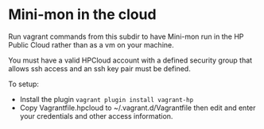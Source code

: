 # Mini-mon in the cloud
Run vagrant commands from this subdir to have Mini-mon run in the HP Public Cloud rather than as a vm on your machine.

You must have a valid HPCloud account with a defined security group that allows ssh access and an ssh key pair must be defined.

To setup:
- Install the plugin `vagrant plugin install vagrant-hp`
- Copy Vagrantfile.hpcloud to ~/.vagrant.d/Vagrantfile then edit and enter your credentials and other access information.

